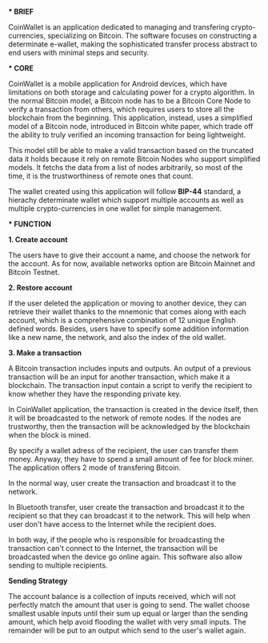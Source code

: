 <p><b>* BRIEF</b></p>
<p>CoinWallet is an application dedicated to managing and transfering crypto-currencies, specializing on Bitcoin.
The software focuses on constructing a determinate e-wallet, making the sophisticated transfer process abstract
to end users with minimal steps and security.</p>

<p><b>* CORE</b></p>
<p>CoinWallet is a mobile application for Android devices, which have limitations on both storage and calculating
power for a crypto algorithm. In the normal Bitcoin model, a Bitcoin node has to be a Bitcoin Core Node to verify
a transaction from others, which requires users to store all the blockchain from the beginning. This application,
instead, uses a simplified model of a Bitcoin node, introduced in Bitcoin white paper, which trade off the ability
to truly verified an incoming transaction for being lightweight.</p>
<p>This model still be able to make a valid transaction based on the truncated data it holds because it rely on
remote Bitcoin Nodes who support simplified models. It fetchs the data from a list of nodes arbitrarily, so most
of the time, it is the trustworthiness of remote ones that count.</p>
<p>The wallet created using this application will follow <b>BIP-44</b> standard, a hierachy determinate wallet which 
support multiple accounts as well as multiple crypto-currencies in one wallet for simple management.</p>

<p><b>* FUNCTION</b></p>
<p><b>1. Create account</b></p>
<p>The users have to give their account a name, and choose the network for the account. As for now, available networks
option are Bitcoin Mainnet and Bitcoin Testnet.</p>

<p><b>2. Restore account</b></p>
<p>If the user deleted the application or moving to another device, they can retrieve their wallet thanks to the mnemonic
that comes along with each account, which is a comprehensive combination of 12 unique English defined words. Besides,
users have to specify some addition information like a new name, the network, and also the index of the old wallet.</p>

<p><b>3. Make a transaction</b></p>
<p>A Bitcoin transaction includes inputs and outputs. An output of a previous transaction will be an input for another 
transaction, which make it a blockchain. The transaction input contain a script to verify the recipient to know whether
they have the responding private key.</p>
<p>In CoinWallet application, the transaction is created in the device itself, then it will be broadcasted to the network
of remote nodes. If the nodes are trustworthy, then the transaction will be acknowledged by the blockchain when the block
is mined.</p>
<p>By specify a wallet adress of the recipient, the user can transfer them money. Anyway, they have to spend a small amount 
of fee for block miner. The application offers 2 mode of transfering Bitcoin.</p>
<p>In the normal way, user create the transaction and broadcast it to the network.</p>
<p>In Bluetooth transfer, user create the transaction and broadcast it to the recipient so that they can broadcast it to the
network. This will help when user don't have access to the Internet while the recipient does.</p>
<p>In both way, if the people who is responsible for broadcasting the transaction can't connect to the Internet, the transaction
will be broadcasted when the device go online again. This software also allow sending to multiple recipients.</p>
<p><b>Sending Strategy</b></p>
<p>The account balance is a collection of inputs received, which will not perfectly match the amount that user is going to send.
The wallet choose smallest usable inputs until their sum up equal or larger than the sending amount, which help avoid flooding the
wallet with very small inputs. The remainder will be put to an output which send to the user's wallet again.</p>
